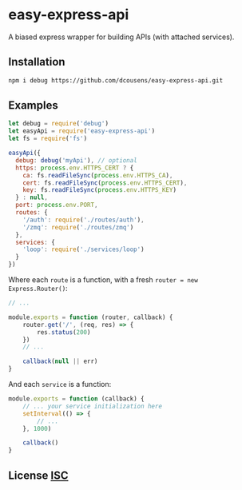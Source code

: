 # easy-express-api
A biased express wrapper for building APIs (with attached services).


## Installation
``` bash
npm i debug https://github.com/dcousens/easy-express-api.git
```


## Examples

``` javascript
let debug = require('debug')
let easyApi = require('easy-express-api')
let fs = require('fs')

easyApi({
  debug: debug('myApi'), // optional
  https: process.env.HTTPS_CERT ? {
    ca: fs.readFileSync(process.env.HTTPS_CA),
    cert: fs.readFileSync(process.env.HTTPS_CERT),
    key: fs.readFileSync(process.env.HTTPS_KEY)
  } : null,
  port: process.env.PORT,
  routes: {
    '/auth': require('./routes/auth'),
    '/zmq': require('./routes/zmq')
  },
  services: {
    'loop': require('./services/loop')
  }
})
```

Where each `route` is a function, with a fresh `router = new Express.Router()`:
``` js
// ...

module.exports = function (router, callback) {
	router.get('/', (req, res) => {
		res.status(200)
	})
	// ...

	callback(null || err)
}
```

And each `service` is a function:

``` js
module.exports = function (callback) {
	// ... your service initialization here
	setInterval(() => {
		// ...
	}, 1000)

	callback()
}
```


## License [ISC](LICENSE)
